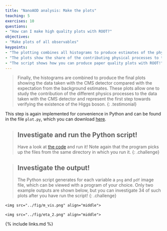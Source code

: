 ```yaml
---
title: "NanoAOD analysis: Make the plots"
teaching: 5
exercises: 10
questions:
- "How can I make high quality plots with ROOT?"
objectives:
- "Make plots of all observables"
keypoints:
- "The plotting combines all histograms to produce estimates of the physical processes and create a figure with a physical meaning."
- "The plots show the share of the contributing physical processes to the data, but without systematic uncertainties."
- "The script shows how you can produce paper quality plots with ROOT!"
---
```


> Finally, the histograms are combined to produce the final plots showing the data taken with the CMS detector compared with the expectation from the background estimates. These plots allow one to study the contribution of the different physics processes to the data taken with the CMS detector and represent the first step towards verifying the existence of the Higgs boson.
{: .testimonial}

This step is again implemented for convenience in Python and can be found in the file `plot.py`, which you can download [here](../code/plot.py).

> ## Investigate and run the Python script!
> Have a look at [the code](../code/plot.py) and run it! Note again that the program picks up the files from the same directory in which you run it.
{: .challenge}

> ## Investigate the output!
> The Python script generates for each variable a `png` and `pdf` image file, which can be viewed with a program of your choice. Only two example outputs are shown below, but you can investigate 34 of such plots after you have run the script!
{: .challenge}

<div class="row">
  <div class="col-md-6">

    <img src="../fig/m_vis.png" align="middle">

  </div>
  <div class="col-md-6">

    <img src="../fig/eta_2.png" align="middle">

  </div>
</div>

{% include links.md %}
